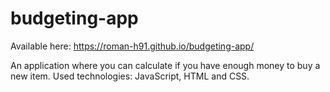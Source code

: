 # budgeting-app
Available here: https://roman-h91.github.io/budgeting-app/

An application where you can calculate if you have enough money to buy a new item. Used technologies: JavaScript, HTML and CSS.
